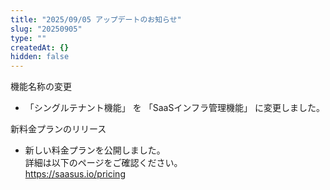 ```yaml
---
title: "2025/09/05 アップデートのお知らせ"
slug: "20250905"
type: ""
createdAt: {}
hidden: false
---
```


機能名称の変更

- 「シングルテナント機能」 を 「SaaSインフラ管理機能」 に変更しました。

新料金プランのリリース

- 新しい料金プランを公開しました。  
  詳細は以下のページをご確認ください。  
  https://saasus.io/pricing